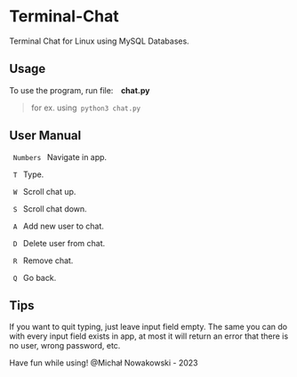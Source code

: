 # Terminal-Chat
Terminal Chat for Linux using MySQL Databases.

## Usage

To use the program, run file:&emsp;<b>chat.py</b>

> for ex. using&ensp;`python3 chat.py`

## User Manual
&ensp;`Numbers`&ensp; Navigate in app.

&ensp;`T`&ensp; Type.

&ensp;`W`&ensp; Scroll chat up.

&ensp;`S`&ensp; Scroll chat down.

&ensp;`A`&ensp; Add new user to chat.

&ensp;`D`&ensp; Delete user from chat.

&ensp;`R`&ensp; Remove chat.

&ensp;`Q`&ensp; Go back.

## Tips
If you want to quit typing, just leave input field empty. The same you can do with every input field exists in app, at most it will return an error that there is no user, wrong password, etc.

Have fun while using!
@Michał Nowakowski - 2023

